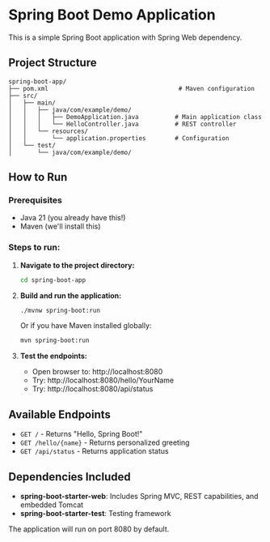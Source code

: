 # Spring Boot Demo Application

This is a simple Spring Boot application with Spring Web dependency.

## Project Structure
```
spring-boot-app/
├── pom.xml                                    # Maven configuration
├── src/
│   ├── main/
│   │   ├── java/com/example/demo/
│   │   │   ├── DemoApplication.java          # Main application class
│   │   │   └── HelloController.java          # REST controller
│   │   └── resources/
│   │       └── application.properties        # Configuration
│   └── test/
│       └── java/com/example/demo/
```

## How to Run

### Prerequisites
- Java 21 (you already have this!)
- Maven (we'll install this)

### Steps to run:

1. **Navigate to the project directory:**
   ```bash
   cd spring-boot-app
   ```

2. **Build and run the application:**
   ```bash
   ./mvnw spring-boot:run
   ```
   
   Or if you have Maven installed globally:
   ```bash
   mvn spring-boot:run
   ```

3. **Test the endpoints:**
   - Open browser to: http://localhost:8080
   - Try: http://localhost:8080/hello/YourName
   - Try: http://localhost:8080/api/status

## Available Endpoints

- `GET /` - Returns "Hello, Spring Boot!"
- `GET /hello/{name}` - Returns personalized greeting
- `GET /api/status` - Returns application status

## Dependencies Included

- **spring-boot-starter-web**: Includes Spring MVC, REST capabilities, and embedded Tomcat
- **spring-boot-starter-test**: Testing framework

The application will run on port 8080 by default.
